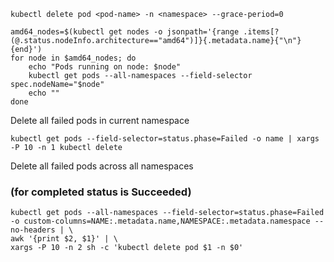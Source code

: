```shell
kubectl delete pod <pod-name> -n <namespace> --grace-period=0
```

```shell
amd64_nodes=$(kubectl get nodes -o jsonpath='{range .items[?(@.status.nodeInfo.architecture=="amd64")]}{.metadata.name}{"\n"}{end}')
for node in $amd64_nodes; do
    echo "Pods running on node: $node"
    kubectl get pods --all-namespaces --field-selector spec.nodeName="$node"
    echo ""
done
```

Delete all failed pods in current namespace
```shell
kubectl get pods --field-selector=status.phase=Failed -o name | xargs -P 10 -n 1 kubectl delete
```


Delete all failed pods across all namespaces

### (for completed status is Succeeded)

```shell
kubectl get pods --all-namespaces --field-selector=status.phase=Failed -o custom-columns=NAME:.metadata.name,NAMESPACE:.metadata.namespace --no-headers | \
awk '{print $2, $1}' | \
xargs -P 10 -n 2 sh -c 'kubectl delete pod $1 -n $0'
```
